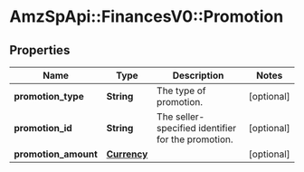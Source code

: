 # AmzSpApi::FinancesV0::Promotion

## Properties
Name | Type | Description | Notes
------------ | ------------- | ------------- | -------------
**promotion_type** | **String** | The type of promotion. | [optional] 
**promotion_id** | **String** | The seller-specified identifier for the promotion. | [optional] 
**promotion_amount** | [**Currency**](Currency.md) |  | [optional] 

